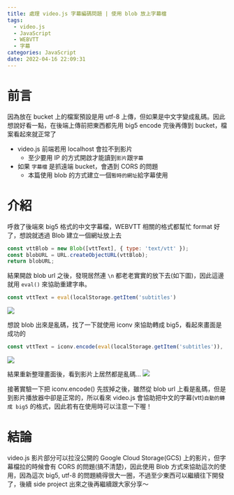 ```yaml
---
title: 處理 video.js 字幕編碼問題 | 使用 blob 放上字幕檔
tags:
  - video.js
  - JavaScript
  - WEBVTT
  - 字幕
categories: JavaScript
date: 2022-04-16 22:09:31
---
```


# 前言

因為放在 bucket 上的檔案預設是用 utf-8 上傳，但如果是中文字變成亂碼。因此想說好看一點，在後端上傳前把東西都先用 big5 encode 完後再傳到 bucket，檔案看起來就正常了

- video.js 前端若用 localhost 會拉不到影片
  - 至少要用 IP 的方式開啟才能讀到`影片`跟`字幕`
- 如果 `字幕檔` 是抓遠端 bucket，會遇到 CORS 的問題
  - 本篇使用 blob 的方式建立一個`暫時的網址`給字幕使用

<!-- more -->

# 介紹

呼救了後端來 big5 格式的中文字幕檔，WEBVTT 相關的格式都幫忙 format 好了，想說就透過 Blob 建立一個網址放上去

```javascript
const vttBlob = new Blob([vttText], { type: 'text/vtt' });
const blobURL = URL.createObjectURL(vttBlob);
return blobURL;
```

結果開啟 blob url 之後，發現居然連 `\n` 都老老實實的放下去(如下圖)，因此這邊就用 `eval()` 來協助重建字串。

```javascript
const vttText = eval(localStorage.getItem('subtitles')
```

![](https://nijialin.com/images/subtitle/0-1.png)

想說 blob 出來是亂碼，找了一下就使用 iconv 來協助轉成 big5，看起來畫面是成功的

```javascript
const vttText = iconv.encode(eval(localStorage.getItem('subtitles')), 'big5');
```

![](https://nijialin.com/images/subtitle/1-2.png)

結果重新整理畫面後，看到影片上居然都是亂碼...
![](https://nijialin.com/images/subtitle/1-1.png)

接著實驗一下把 iconv.encode() 先拔掉之後，雖然從 blob url 上看是亂碼，但是到影片播放器中卻是正常的，所以看來 video.js 會協助把中文的字幕(vtt)`自動的轉成 big5` 的格式，因此若有在使用時可以注意一下喔！

# 結論

video.js 影片部分可以拉沒公開的 Google Cloud Storage(GCS) 上的影片，但字幕檔拉的時候會有 CORS 的問題(搞不清楚)，因此使用 Blob 方式來協助這次的使用，因為這次 big5, utf-8 的問題繞得很大一圈，不過至少東西可以繼續往下開發了，後續 side project 出來之後再繼續跟大家分享～
